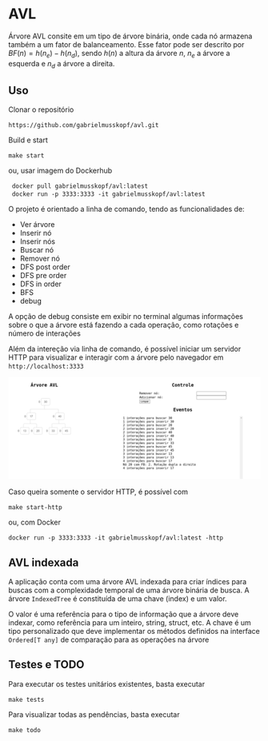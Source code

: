 # AVL

Árvore AVL consite em um tipo de árvore binária, onde cada nó armazena também a um fator de balanceamento.
Esse fator pode ser descrito por $BF(n) = h(n_e) - h(n_d)$, sendo $h(n)$ a altura da árvore $n$, $n_e$ a árvore a esquerda e $n_d$ a árvore a direita.

## Uso

Clonar o repositório
```shell
https://github.com/gabrielmusskopf/avl.git
```
Build e start
```shell
make start
```

ou, usar imagem do Dockerhub
```shell
 docker pull gabrielmusskopf/avl:latest
 docker run -p 3333:3333 -it gabrielmusskopf/avl:latest
```

O projeto é orientado a linha de comando, tendo as funcionalidades de:
- Ver árvore
- Inserir nó
- Inserir nós
- Buscar nó
- Remover nó
- DFS post order
- DFS pre order
- DFS in order
- BFS
- debug

A opção de debug consiste em exibir no terminal algumas informações sobre o que a árvore está fazendo a cada operação, como rotações e número de interações


Além da intereção via linha de comando, é possível iniciar um servidor HTTP para visualizar e interagir com a árvore pelo navegador em `http://localhost:3333`

![avl no navegador](docs/web.png)


Caso queira somente o servidor HTTP, é possível com
```shell
make start-http
```

ou, com Docker
```
docker run -p 3333:3333 -it gabrielmusskopf/avl:latest -http
```

## AVL indexada
A aplicação conta com uma árvore AVL indexada para criar índices para buscas com a complexidade temporal de uma árvore binária de busca. A árvore `IndexedTree` é constituída de 
uma chave (index) e um valor. 

O valor é uma referência para o tipo de informação que a árvore deve indexar, como referência para um inteiro, string, struct, etc. A chave é um tipo
personalizado que deve implementar os métodos definidos na interface `Ordered[T any]` de comparação para as operações na árvore

## Testes e TODO
Para executar os testes unitários existentes, basta executar
```shell
make tests
```

Para visualizar todas as pendências, basta executar
```shell
make todo
```
